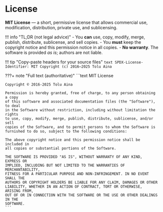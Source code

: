 # License

**MIT License** — a short, permissive license that allows commercial use, modification, distribution, private use, and sublicensing.

!!! info "TL;DR (not legal advice)"
    - You **can** use, copy, modify, merge, publish, distribute, sublicense, and sell copies.
    - You **must** keep the copyright notice and this permission notice in all copies.
    - **No warranty**. The software is provided *as is*; authors are not liable.

!!! tip "Copy-paste headers for your source files"
    ```text
    SPDX-License-Identifier: MIT
    Copyright (c) 2016–2025 Tolu Aina
    ```

???+ note "Full text (authoritative)"
    ```text
    MIT License

    Copyright © 2016-2025 Tolu Aina

    Permission is hereby granted, free of charge, to any person obtaining a copy
    of this software and associated documentation files (the "Software"), to deal
    in the Software without restriction, including without limitation the rights
    to use, copy, modify, merge, publish, distribute, sublicense, and/or sell
    copies of the Software, and to permit persons to whom the Software is
    furnished to do so, subject to the following conditions:

    The above copyright notice and this permission notice shall be included in
    all copies or substantial portions of the Software.

    THE SOFTWARE IS PROVIDED "AS IS", WITHOUT WARRANTY OF ANY KIND, EXPRESS OR
    IMPLIED, INCLUDING BUT NOT LIMITED TO THE WARRANTIES OF MERCHANTABILITY,
    FITNESS FOR A PARTICULAR PURPOSE AND NON-INFRINGEMENT. IN NO EVENT SHALL THE
    AUTHORS OR COPYRIGHT HOLDERS BE LIABLE FOR ANY CLAIM, DAMAGES OR OTHER
    LIABILITY, WHETHER IN AN ACTION OF CONTRACT, TORT OR OTHERWISE, ARISING FROM,
    OUT OF OR IN CONNECTION WITH THE SOFTWARE OR THE USE OR OTHER DEALINGS IN THE
    SOFTWARE.
    ```
